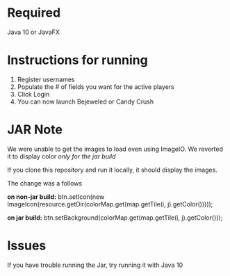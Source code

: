 # Required

Java 10 or JavaFX  

# Instructions for running

1. Register usernames
2. Populate the # of fields you want for the active players
3. Click Login
4. You can now launch Bejeweled or Candy Crush

# JAR Note

We were unable to get the images to load even using ImageIO. We reverted it to display color *only for the jar build*

If you clone this repository and run it locally, it should display the images. 

The change was a follows

**on non-jar build:** btn.setIcon(new ImageIcon(resource.getDir(colorMap.get(map.getTile(i, j).getColor()))));

**on jar build:** btn.setBackground(colorMap.get(map.getTile(i, j).getColor()));

# Issues

If you have trouble running the Jar, try running it with Java 10
